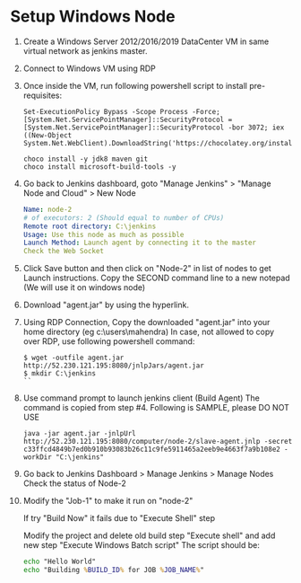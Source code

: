 # Setup Windows Node

1. Create a Windows Server 2012/2016/2019 DataCenter VM in same virtual network as jenkins master.
2. Connect to Windows VM using RDP
3. Once inside the VM, run following powershell script to install pre-requisites:

    ```pwsh
    Set-ExecutionPolicy Bypass -Scope Process -Force; [System.Net.ServicePointManager]::SecurityProtocol = [System.Net.ServicePointManager]::SecurityProtocol -bor 3072; iex ((New-Object System.Net.WebClient).DownloadString('https://chocolatey.org/install.ps1'))

    choco install -y jdk8 maven git
    choco install microsoft-build-tools -y
    ```

3.  Go back to Jenkins dashboard, goto "Manage Jenkins" > "Manage Node and Cloud" > New Node

    ```yaml
    Name: node-2
    # of executors: 2 (Should equal to number of CPUs)
    Remote root directory: C:\jenkins
    Usage: Use this node as much as possible
    Launch Method: Launch agent by connecting it to the master
    Check the Web Socket
    ```

4.  Click Save button and then click on "Node-2" in list of nodes to get Launch instructions.
    Copy the SECOND command line to a new notepad (We will use it on windows node)

5.  Download "agent.jar" by using the hyperlink.

6.  Using RDP Connection, Copy the downloaded "agent.jar" into your home directory (eg c:\users\mahendra)
    In case, not allowed to copy over RDP, use following powershell command:
    ```pwsh
    $ wget -outfile agent.jar http://52.230.121.195:8080/jnlpJars/agent.jar
    $ mkdir C:\jenkins
    ``

7.  Use command prompt to launch jenkins client (Build Agent) 
    The command is copied from step #4. Following is SAMPLE, please DO NOT USE
    ```
    java -jar agent.jar -jnlpUrl http://52.230.121.195:8080/computer/node-2/slave-agent.jnlp -secret c33ffcd4849b7ed0b910b93083b26c11c9fe5911465a2eeb9e4663f7a9b108e2 -workDir "C:\jenkins"
    ```

8.  Go back to Jenkins Dashboard > Manage Jenkins > Manage Nodes 
    Check the status of Node-2

9.  Modify the "Job-1" to make it run on "node-2"

    If try "Build Now" it fails due to "Execute Shell" step
    
    Modify the project and delete old build step "Execute shell" and add new step "Execute Windows Batch script"
    The script should be:

    ```cmd
    echo "Hello World"
    echo "Building %BUILD_ID% for JOB %JOB_NAME%"
    ```
